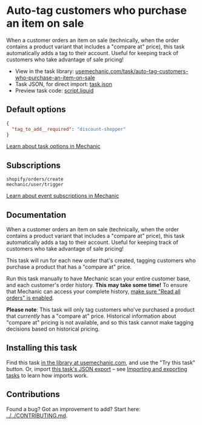 # Auto-tag customers who purchase an item on sale

When a customer orders an item on sale (technically, when the order contains a product variant that includes a "compare at" price), this task automatically adds a tag to their account. Useful for keeping track of customers who take advantage of sale pricing!

* View in the task library: [usemechanic.com/task/auto-tag-customers-who-purchase-an-item-on-sale](https://usemechanic.com/task/auto-tag-customers-who-purchase-an-item-on-sale)
* Task JSON, for direct import: [task.json](../../tasks/auto-tag-customers-who-purchase-an-item-on-sale.json)
* Preview task code: [script.liquid](./script.liquid)

## Default options

```json
{
  "tag_to_add__required": "discount-shopper"
}
```

[Learn about task options in Mechanic](https://docs.usemechanic.com/article/471-task-options)

## Subscriptions

```liquid
shopify/orders/create
mechanic/user/trigger
```

[Learn about event subscriptions in Mechanic](https://docs.usemechanic.com/article/408-subscriptions)

## Documentation

When a customer orders an item on sale (technically, when the order contains a product variant that includes a "compare at" price), this task automatically adds a tag to their account. Useful for keeping track of customers who take advantage of sale pricing!

This task will run for each new order that's created, tagging customers who purchase a product that has a "compare at" price.

Run this task manually to have Mechanic scan your entire customer base, and each customer's order history. **This may take some time!** To ensure that Mechanic can access your complete history, [make sure "Read all orders" is enabled](https://help.usemechanic.com/tutorials/enabling-read_all_orders).

**Please note**: This task will only tag customers who've purchased a product that _currently_ has a "compare at" price. Historical information about "compare at" pricing is not available, and so this task cannot make tagging decisions based on historical pricing.

## Installing this task

Find this task [in the library at usemechanic.com](https://usemechanic.com/task/auto-tag-customers-who-purchase-an-item-on-sale), and use the "Try this task" button. Or, import [this task's JSON export](../../tasks/auto-tag-customers-who-purchase-an-item-on-sale.json) – see [Importing and exporting tasks](https://docs.usemechanic.com/article/505-importing-and-exporting-tasks) to learn how imports work.

## Contributions

Found a bug? Got an improvement to add? Start here: [../../CONTRIBUTING.md](../../CONTRIBUTING.md).
